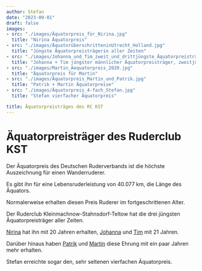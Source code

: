 ```yaml
---
author: Stefan
date: "2023-09-01"
draft: false
images:
- src: "./images/Äquatorpreis_für_Nirina.jpg"
  title: "Nirina Äquatorpreis"
- src: "./images/ÄquatorüberschritteninUtrecht_Holland.jpg"
  title: "Jüngste Äquatorpreisträgerin aller Zeiten"
- src: "./images/Johanna_und_Tim_zweit_und_drittjüngste_Äquatorpreisträger_aller_Zeiten_2024.jpg"
  title: "Johanna + Tim jüngster männlicher Äquatorpreisträger, zweitjüngste weibliche Äquatorpreisträgerin "
- src: "./images/Martin_Aequatorpreis_2020.jpg"
  title: "Äquatorpreis für Martin"
- src: "./images/Äquatorpreis_Martin_und_Patrik.jpg"
  title: "Patrik + Martin Äquatorpreise"
- src: "./images/Äquatorpreis_4-fach_Stefan.jpg"
  title: "Stefan vierfacher Äquatorpreis"

title: Äquatorpreisträges des RC KST
---
```


# Äquatorpreisträger des Ruderclub KST


Der Äquatorpreis des Deutschen Ruderverbands ist die höchste Auszeichnung für einen Wanderruderer.

Es gibt ihn für eine Lebensruderleistung von 40.077 km, die Länge des Äquators.

Normalerweise erhalten diesen Preis Ruderer im fortgeschrittenen Alter.

Der Ruderclub Kleinmachnow-Stahnsdorf-Teltow hat die drei jüngsten Äquatorpreisträger aller Zeiten.

[Nirina](../../../berichte/2017/aequatorpreis_nirina_2017/) hat ihn mit 20 Jahren erhalten, [Johanna](../../../berichte/2023/aequatorpreis_johanna_2023/) und [Tim](../../../berichte/2023/aequatorpreis_tim_2023/) mit 21 Jahren.

Darüber hinaus haben [Patrik](../../../berichte/2021/aquatorpreis_patrik/) und [Martin](../../../berichte/2021/aquatorpreis_martin/) diese Ehrung mit ein paar Jahren mehr erhalten.

Stefan erreichte sogar den, sehr seltenen vierfachen Äquatorpreis.



